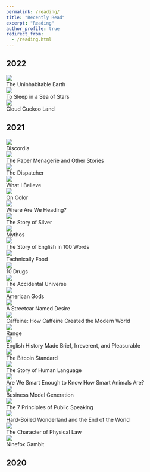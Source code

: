 ```yaml
---
permalink: /reading/
title: "Recently Read"
excerpt: "Reading"
author_profile: true
redirect_from: 
  - /reading.html
---
```


## 2022

<div class="book-gallery">
  <div class="book-card h-100 d-flex flex-column justify-content-between">
    <a href="https://www.goodreads.com/book/show/41552709-the-uninhabitable-earth" target="_blank">
      <img class="book-card-img-top mx-auto" src="/images/books/2022/uninhabitable_earth.png">
    </a>
    <div class="card-body d-flex flex-column">
      <div class="book-card-title">The Uninhabitable Earth
      </div>
    </div>

  </div>
  <div class="book-card h-100 d-flex flex-column justify-content-between">
    <a href="https://www.goodreads.com/book/show/48829708-to-sleep-in-a-sea-of-stars" target="_blank">
      <img class="book-card-img-top mx-auto" src="/images/books/2022/to_sleep_in_a_sea_of_stars.jpg">
    </a>
    <div class="card-body d-flex flex-column">
      <div class="book-card-title">To Sleep in a Sea of Stars
      </div>
    </div>
  </div>

  <div class="book-card h-100 d-flex flex-column justify-content-between">
    <a href="https://www.goodreads.com/book/show/56783258-cloud-cuckoo-land" target="_blank">
      <img class="book-card-img-top mx-auto" src="/images/books/2022/cloud_cuckoo_land.jpg">
    </a>
    <div class="card-body d-flex flex-column">
      <div class="book-card-title">Cloud Cuckoo Land
      </div>
    </div>
  </div>
</div>

## 2021

<div class="book-gallery">

  <div class="book-card h-100 d-flex flex-column justify-content-between">
    <a href="https://www.goodreads.com/book/show/59341891-discordia" target="_blank">
      <img class="book-card-img-top mx-auto" src="/images/books/2021/discordia.jpg">
    </a>
    <div class="card-body d-flex flex-column">
      <div class="book-card-title">Discordia</div>
    </div>
  </div>

  <div class="book-card h-100 d-flex flex-column justify-content-between">
    <a href="https://www.goodreads.com/book/show/24885533-the-paper-menagerie-and-other-stories" target="_blank">
      <img class="book-card-img-top mx-auto" src="/images/books/2021/paper_menagerie.jpg">
    </a>
    <div class="card-body d-flex flex-column">
      <div class="book-card-title">The Paper Menagerie and Other Stories
      </div>
    </div>
  </div>

  <div class="book-card h-100 d-flex flex-column justify-content-between">
    <a href="https://www.goodreads.com/book/show/26082188-the-dispatcher" target="_blank">
      <img class="book-card-img-top mx-auto" src="/images/books/2021/dispatcher.jpg">
    </a>
    <div class="card-body d-flex flex-column">
      <div class="book-card-title">The Dispatcher</div>
    </div>
  </div>

  <div class="book-card h-100 d-flex flex-column justify-content-between">
    <a href="https://www.goodreads.com/book/show/67354.What_I_Believe" target="_blank">
      <img class="book-card-img-top mx-auto" src="/images/books/2021/what_i_believe.jpg">
    </a>
    <div class="card-body d-flex flex-column">
      <div class="book-card-title">What I Believe</div>
    </div>
  </div>

  <div class="book-card h-100 d-flex flex-column justify-content-between">
    <a href="https://www.goodreads.com/book/show/36288038-on-color" target="_blank">
      <img class="book-card-img-top mx-auto" src="/images/books/2021/on_color.jpg">
    </a>
    <div class="card-body d-flex flex-column">
      <div class="book-card-title">On Color
      </div>
    </div>
  </div>

  <div class="book-card h-100 d-flex flex-column justify-content-between">
    <a href="https://www.goodreads.com/book/show/40250772-where-are-we-heading" target="_blank">
      <img class="book-card-img-top mx-auto" src="/images/books/2021/where_are_we_heading.jpg">
    </a>
    <div class="card-body d-flex flex-column">
      <div class="book-card-title">Where Are We Heading?
      </div>
    </div>
  </div>

  <div class="book-card h-100 d-flex flex-column justify-content-between">
    <a href="https://www.goodreads.com/book/show/40000485-the-story-of-silver" target="_blank">
      <img class="book-card-img-top mx-auto" src="/images/books/2021/story_of_silver.jpg">
    </a>
    <div class="card-body d-flex flex-column">
      <div class="book-card-title">The Story of Silver
      </div>
    </div>
  </div>

  <div class="book-card h-100 d-flex flex-column justify-content-between">
    <a href="https://www.goodreads.com/book/show/35074096-mythos" target="_blank">
      <img class="book-card-img-top mx-auto" src="/images/books/2021/mythos.jpg">
    </a>
    <div class="card-body d-flex flex-column">
      <div class="book-card-title">Mythos</div>
    </div>
  </div>

  <div class="book-card h-100 d-flex flex-column justify-content-between">
    <a href="https://www.goodreads.com/book/show/12567848-the-story-of-english-in-100-words" target="_blank">
      <img class="book-card-img-top mx-auto" src="/images/books/2021/story_of_english.jpg">
    </a>
    <div class="card-body d-flex flex-column">
      <div class="book-card-title">The Story of English in 100 Words
      </div>
    </div>
  </div>

  <div class="book-card h-100 d-flex flex-column justify-content-between">
    <a href="https://www.goodreads.com/book/show/51075388-technically-food" target="_blank">
      <img class="book-card-img-top mx-auto" src="/images/books/2021/technically_food.jpg">
    </a>
    <div class="card-body d-flex flex-column">
      <div class="book-card-title">Technically Food
      </div>
    </div>
  </div>

  <div class="book-card h-100 d-flex flex-column justify-content-between">
    <a href="https://www.goodreads.com/book/show/41104130-ten-drugs" target="_blank">
      <img class="book-card-img-top mx-auto" src="/images/books/2021/10_drugs.jpg">
    </a>
    <div class="card-body d-flex flex-column">
      <div class="book-card-title">10 Drugs</div>
    </div>
  </div>

  <div class="book-card h-100 d-flex flex-column justify-content-between">
    <a href="https://www.goodreads.com/book/show/17756352-the-accidental-universe" target="_blank">
      <img class="book-card-img-top mx-auto" src="/images/books/2021/accidental_universe.jpg">
    </a>
    <div class="card-body d-flex flex-column">
      <div class="book-card-title">The Accidental Universe
      </div>
    </div>
  </div>

  <div class="book-card h-100 d-flex flex-column justify-content-between">
    <a href="https://www.goodreads.com/book/show/30165203-american-gods" target="_blank">
      <img class="book-card-img-top mx-auto" src="/images/books/2021/american_gods.jpg">
    </a>
    <div class="card-body d-flex flex-column">
      <div class="book-card-title">American Gods
      </div>
    </div>
  </div>

  <div class="book-card h-100 d-flex flex-column justify-content-between">
    <a href="https://www.goodreads.com/book/show/12220.A_Streetcar_Named_Desire" target="_blank">
      <img class="book-card-img-top mx-auto" src="/images/books/2021/a_streetcar_named_desire.jpg">
    </a>
    <div class="card-body d-flex flex-column">
      <div class="book-card-title">A Streetcar Named Desire
      </div>
    </div>
  </div>

  <div class="book-card h-100 d-flex flex-column justify-content-between">
    <a href="https://www.goodreads.com/book/show/52300107-caffeine" target="_blank">
      <img class="book-card-img-top mx-auto" src="/images/books/2021/caffeine.jpg">
    </a>
    <div class="card-body d-flex flex-column">
      <div class="book-card-title">Caffeine: How Caffeine Created the Modern World
      </div>
    </div>
  </div>

  <div class="book-card h-100 d-flex flex-column justify-content-between">
    <a href="https://www.goodreads.com/book/show/41795733-range" target="_blank">
      <img class="book-card-img-top mx-auto" src="/images/books/2021/range.jpg">
    </a>
    <div class="card-body d-flex flex-column">
        <div class="book-card-title">Range</div>
    </div>
  </div>

  <div class="book-card h-100 d-flex flex-column justify-content-between">
    <a href="https://www.goodreads.com/book/show/249796.English_History_Made_Brief_Irreverent_and_Pleasurable" target="_blank">
      <img class="book-card-img-top mx-auto" src="/images/books/2021/english_history_made_brief.jpg">
    </a>
    <div class="card-body d-flex flex-column">
      <div class="book-card-title">English History Made Brief, Irreverent, and Pleasurable
      </div>
    </div>
  </div>

  <div class="book-card h-100 d-flex flex-column justify-content-between">
    <a href="https://www.goodreads.com/book/show/36448501-the-bitcoin-standard" target="_blank">
      <img class="book-card-img-top mx-auto" src="/images/books/2021/bitcoin_standard.jpg">
    </a>
    <div class="card-body d-flex flex-column">
      <div class="book-card-title">The Bitcoin Standard
      </div>
    </div>
  </div>

  <div class="book-card h-100 d-flex flex-column justify-content-between">
    <a href="https://www.goodreads.com/book/show/3328218-the-story-of-human-language" target="_blank">
      <img class="book-card-img-top mx-auto" src="/images/books/2021/story_of_human_language.jpg">
    </a>
    <div class="card-body d-flex flex-column">
      <div class="book-card-title">The Story of Human Language
      </div>
    </div>
  </div>

  <div class="book-card h-100 d-flex flex-column justify-content-between">
    <a href="https://www.goodreads.com/book/show/30231743-are-we-smart-enough-to-know-how-smart-animals-are" target="_blank">
      <img class="book-card-img-top mx-auto" src="/images/books/2021/are_we_smart_enough_animals.jpg">
    </a>
    <div class="card-body d-flex flex-column">
      <div class="book-card-title">Are We Smart Enough to Know How Smart Animals Are?
      </div>
    </div>
  </div>

  <div class="book-card h-100 d-flex flex-column justify-content-between">
    <a href="https://www.goodreads.com/book/show/7723797-business-model-generation" target="_blank">
      <img class="book-card-img-top mx-auto" src="/images/books/2021/business_model_generation.jpg">
    </a>
    <div class="card-body d-flex flex-column">
      <div class="book-card-title">Business Model Generation
      </div>
    </div>
  </div>

  <div class="book-card h-100 d-flex flex-column justify-content-between">
    <a href="https://www.goodreads.com/book/show/10798071-the-7-principles-of-public-speaking" target="_blank">
      <img class="book-card-img-top mx-auto" src="/images/books/2021/7_principles_public_speaking.jpg">
    </a>
    <div class="card-body d-flex flex-column">
      <div class="book-card-title">The 7 Principles of Public Speaking
      </div>
    </div>
  </div>

  <div class="book-card h-100 d-flex flex-column justify-content-between">
    <a href="https://www.goodreads.com/book/show/10374.Hard_Boiled_Wonderland_and_the_End_of_the_World" target="_blank">
      <img class="book-card-img-top mx-auto" src="/images/books/2021/hard_boiled_wonderland.jpg">
    </a>
    <div class="card-body d-flex flex-column">
      <div class="book-card-title">Hard-Boiled Wonderland and the End of the World
      </div>
    </div>
  </div>

  <div class="book-card h-100 d-flex flex-column justify-content-between">
    <a href="https://www.goodreads.com/book/show/291920.The_Character_of_Physical_Law" target="_blank">
      <img class="book-card-img-top mx-auto" src="/images/books/2021/character_of_physical_law.jpg">
    </a>
    <div class="card-body d-flex flex-column">
      <div class="book-card-title">The Character of Physical Law
      </div>
    </div>
  </div>

  <div class="book-card h-100 d-flex flex-column justify-content-between">
    <a href="https://www.goodreads.com/book/show/26118426-ninefox-gambit" target="_blank">
      <img class="book-card-img-top mx-auto" src="/images/books/2021/ninefox_gambit.jpg">
    </a>
    <div class="card-body d-flex flex-column">
      <div class="book-card-title">Ninefox Gambit
      </div>
    </div>
  </div>



</div>

## 2020

